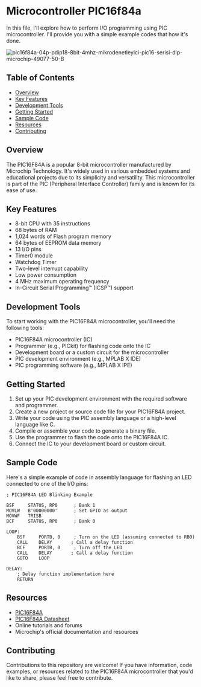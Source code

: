 # Microcontroller PIC16f84a

In this file, I'll explore how to perform I/O programming using PIC microcontroller. I'll provide you with a simple example codes that how it's done.

![pic16f84a-04p-pdip18-8bit-4mhz-mikrodenetleyici-pic16-serisi-dip-microchip-49077-50-B](https://github.com/PrensesMTN/PICBASIC/assets/60544998/76c18466-b7b4-45d2-877f-5d29b9de5633)

## Table of Contents
- [Overview](#overview)
- [Key Features](#key-features)
- [Development Tools](#development-tools)
- [Getting Started](#getting-started)
- [Sample Code](#sample-code)
- [Resources](#resources)
- [Contributing](#contributing)

## Overview
The PIC16F84A is a popular 8-bit microcontroller manufactured by Microchip Technology. It's widely used in various embedded systems and educational projects due to its simplicity and versatility. This microcontroller is part of the PIC (Peripheral Interface Controller) family and is known for its ease of use.

## Key Features
- 8-bit CPU with 35 instructions
- 68 bytes of RAM
- 1,024 words of Flash program memory
- 64 bytes of EEPROM data memory
- 13 I/O pins
- Timer0 module
- Watchdog Timer
- Two-level interrupt capability
- Low power consumption
- 4 MHz maximum operating frequency
- In-Circuit Serial Programming™ (ICSP™) support

## Development Tools
To start working with the PIC16F84A microcontroller, you'll need the following tools:
- PIC16F84A microcontroller (IC)
- Programmer (e.g., PICkit) for flashing code onto the IC
- Development board or a custom circuit for the microcontroller
- PIC development environment (e.g., MPLAB X IDE)
- PIC programming software (e.g., MPLAB X IPE)

## Getting Started
1. Set up your PIC development environment with the required software and programmer.
2. Create a new project or source code file for your PIC16F84A project.
3. Write your code using the PIC assembly language or a high-level language like C.
4. Compile or assemble your code to generate a binary file.
5. Use the programmer to flash the code onto the PIC16F84A IC.
6. Connect the IC to your development board or custom circuit.

## Sample Code
Here's a simple example of code in assembly language for flashing an LED connected to one of the I/O pins:

```assembly
; PIC16F84A LED Blinking Example

BSF     STATUS, RP0      ; Bank 1
MOVLW   B'00000000'      ; Set GPIO as output
MOVWF   TRISB
BCF     STATUS, RP0      ; Bank 0

LOOP:
    BSF     PORTB, 0     ; Turn on the LED (assuming connected to RB0)
    CALL    DELAY       ; Call a delay function
    BCF     PORTB, 0     ; Turn off the LED
    CALL    DELAY       ; Call a delay function
    GOTO    LOOP

DELAY:
    ; Delay function implementation here
    RETURN
```

## Resources
- [PIC16F84A ](https://www.microchip.com/en-us/product/PIC16F84A)
- [PIC16F84A Datasheet](https://pdf.direnc.net/upload/pic16f84a.pdf)
- Online tutorials and forums
- Microchip's official documentation and resources

## Contributing
Contributions to this repository are welcome! If you have information, code examples, or resources related to the PIC16F84A microcontroller that you'd like to share, please feel free to contribute.

